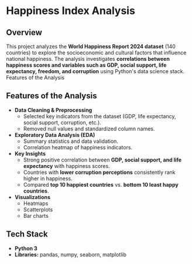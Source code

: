 # Happiness Index Analysis

## Overview
This project analyzes the **World Happiness Report 2024 dataset** (140 countries) to explore the socioeconomic and cultural factors that influence national happiness. The analysis investigates **correlations between happiness scores and variables such as GDP, social support, life expectancy, freedom, and corruption** using Python's data science stack.
Features of the Analysis

## Features of the Analysis
- **Data Cleaning & Preprocessing**
  - Selected key indicators from the dataset (GDP, life expectancy, social support, corruption, etc.).
  - Removed null values and standardized column names.
- **Exploratory Data Analysis (EDA)**
  - Summary statistics and data validation.
  - Correlation heatmap of happiness indicators.
- **Key Insights**
  - Strong positive correlation between **GDP, social support, and life expectancy** with happiness scores.
  - Countries with **lower corruption perceptions** consistently rank higher in happiness.
  - Compared **top 10 happiest countries** vs. **bottom 10 least happy countries**.
- **Visualizations**
  - Heatmaps
  - Scatterplots
  - Bar charts

## Tech Stack
- **Python 3**
- **Libraries:** pandas, numpy, seaborn, matplotlib

